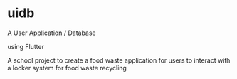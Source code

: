 # uidb

A User Application / Database

using Flutter

A school project to create a food waste application for users to interact with a locker system for food waste recycling
